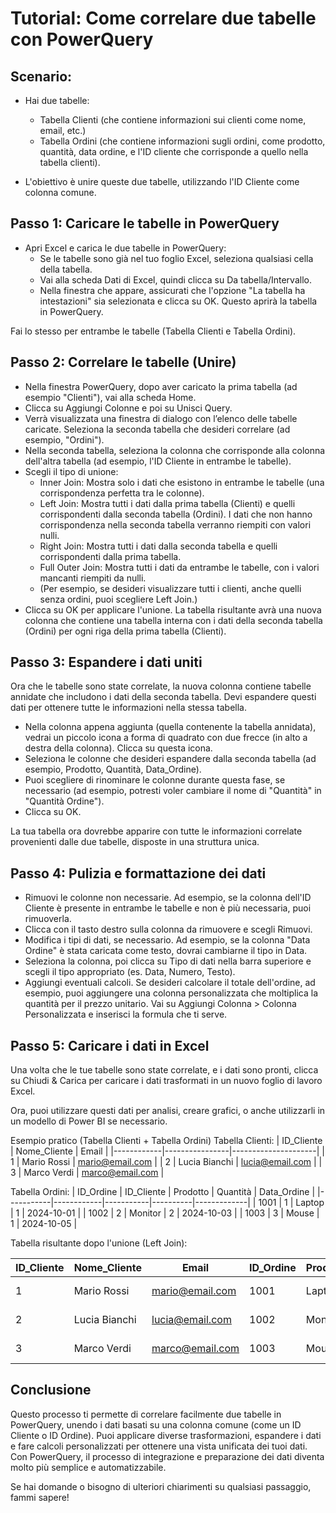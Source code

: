 # Tutorial: Come correlare due tabelle con PowerQuery

## Scenario:

* Hai due tabelle:

    * Tabella Clienti (che contiene informazioni sui clienti come nome, email, etc.)
    * Tabella Ordini (che contiene informazioni sugli ordini, come prodotto, quantità, data ordine, e l'ID cliente che corrisponde a quello nella tabella clienti).

* L'obiettivo è unire queste due tabelle, utilizzando l'ID Cliente come colonna comune.

## Passo 1: Caricare le tabelle in PowerQuery

* Apri Excel e carica le due tabelle in PowerQuery:
   * Se le tabelle sono già nel tuo foglio Excel, seleziona qualsiasi cella della tabella.
   * Vai alla scheda Dati di Excel, quindi clicca su Da tabella/Intervallo.
   * Nella finestra che appare, assicurati che l'opzione "La tabella ha intestazioni" sia selezionata e clicca su OK. Questo aprirà la tabella in PowerQuery.

Fai lo stesso per entrambe le tabelle (Tabella Clienti e Tabella Ordini).

## Passo 2: Correlare le tabelle (Unire)

* Nella finestra PowerQuery, dopo aver caricato la prima tabella (ad esempio "Clienti"), vai alla scheda Home.
* Clicca su Aggiungi Colonne e poi su Unisci Query.
* Verrà visualizzata una finestra di dialogo con l’elenco delle tabelle caricate. Seleziona la seconda tabella che desideri correlare (ad esempio, "Ordini").
* Nella seconda tabella, seleziona la colonna che corrisponde alla colonna dell'altra tabella (ad esempio, l'ID Cliente in entrambe le tabelle).
* Scegli il tipo di unione:
   * Inner Join: Mostra solo i dati che esistono in entrambe le tabelle (una corrispondenza perfetta tra le colonne).
   * Left Join: Mostra tutti i dati dalla prima tabella (Clienti) e quelli corrispondenti dalla seconda tabella (Ordini). I dati che non hanno corrispondenza nella seconda tabella verranno riempiti con valori nulli.
   * Right Join: Mostra tutti i dati dalla seconda tabella e quelli corrispondenti dalla prima tabella.
   * Full Outer Join: Mostra tutti i dati da entrambe le tabelle, con i valori mancanti riempiti da nulli.
   * (Per esempio, se desideri visualizzare tutti i clienti, anche quelli senza ordini, puoi scegliere Left Join.)
 * Clicca su OK per applicare l'unione. La tabella risultante avrà una nuova colonna che contiene una tabella interna con i dati della seconda tabella (Ordini) per ogni riga della prima tabella (Clienti).

## Passo 3: Espandere i dati uniti

Ora che le tabelle sono state correlate, la nuova colonna contiene tabelle annidate che includono i dati della seconda tabella. Devi espandere questi dati per ottenere tutte le informazioni nella stessa tabella.

* Nella colonna appena aggiunta (quella contenente la tabella annidata), vedrai un piccolo icona a forma di quadrato con due frecce (in alto a destra della colonna). Clicca su questa icona.
* Seleziona le colonne che desideri espandere dalla seconda tabella (ad esempio, Prodotto, Quantità, Data_Ordine).
* Puoi scegliere di rinominare le colonne durante questa fase, se necessario (ad esempio, potresti voler cambiare il nome di "Quantità" in "Quantità Ordine").
* Clicca su OK.

La tua tabella ora dovrebbe apparire con tutte le informazioni correlate provenienti dalle due tabelle, disposte in una struttura unica.

## Passo 4: Pulizia e formattazione dei dati
* Rimuovi le colonne non necessarie. Ad esempio, se la colonna dell'ID Cliente è presente in entrambe le tabelle e non è più necessaria, puoi rimuoverla.
* Clicca con il tasto destro sulla colonna da rimuovere e scegli Rimuovi.
* Modifica i tipi di dati, se necessario. Ad esempio, se la colonna "Data Ordine" è stata caricata come testo, dovrai cambiarne il tipo in Data.
* Seleziona la colonna, poi clicca su Tipo di dati nella barra superiore e scegli il tipo appropriato (es. Data, Numero, Testo).
* Aggiungi eventuali calcoli. Se desideri calcolare il totale dell'ordine, ad esempio, puoi aggiungere una colonna personalizzata che moltiplica la quantità per il prezzo unitario. Vai su Aggiungi Colonna > Colonna Personalizzata e inserisci la formula che ti serve.

## Passo 5: Caricare i dati in Excel
Una volta che le tue tabelle sono state correlate, e i dati sono pronti, clicca su Chiudi & Carica per caricare i dati trasformati in un nuovo foglio di lavoro Excel.

Ora, puoi utilizzare questi dati per analisi, creare grafici, o anche utilizzarli in un modello di Power BI se necessario.

Esempio pratico (Tabella Clienti + Tabella Ordini)
Tabella Clienti:
| ID_Cliente | Nome_Cliente   | Email               |
|------------|----------------|---------------------|
| 1          | Mario Rossi    | mario@email.com     |
| 2          | Lucia Bianchi  | lucia@email.com     |
| 3          | Marco Verdi    | marco@email.com     |

Tabella Ordini:
| ID_Ordine | ID_Cliente | Prodotto  | Quantità | Data_Ordine |
|-----------|------------|-----------|----------|-------------|
| 1001      | 1          | Laptop    | 1        | 2024-10-01  |
| 1002      | 2          | Monitor   | 2        | 2024-10-03  |
| 1003      | 3          | Mouse     | 1        | 2024-10-05  |

Tabella risultante dopo l'unione (Left Join):

| ID_Cliente | Nome_Cliente   | Email             | ID_Ordine | Prodotto  | Quantità | Data_Ordine |
|------------|----------------|-------------------|-----------|-----------|----------|-------------|
| 1          | Mario Rossi    | mario@email.com   | 1001      | Laptop    | 1        | 2024-10-01  |
| 2          | Lucia Bianchi  | lucia@email.com   | 1002      | Monitor   | 2        | 2024-10-03  |
| 3          | Marco Verdi    | marco@email.com   | 1003      | Mouse     | 1        | 2024-10-05  |

## Conclusione

Questo processo ti permette di correlare facilmente due tabelle in PowerQuery, unendo i dati basati su una colonna comune (come un ID Cliente o ID Ordine). Puoi applicare diverse trasformazioni, espandere i dati e fare calcoli personalizzati per ottenere una vista unificata dei tuoi dati. Con PowerQuery, il processo di integrazione e preparazione dei dati diventa molto più semplice e automatizzabile.

Se hai domande o bisogno di ulteriori chiarimenti su qualsiasi passaggio, fammi sapere!
